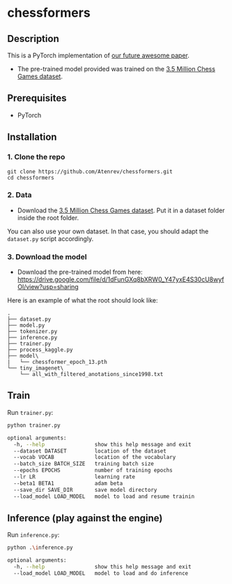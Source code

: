 # chessformers
## Description
This is a PyTorch implementation of [our future awesome paper]().

* The pre-trained model provided was trained on the [3.5 Million Chess Games dataset](https://www.kaggle.com/milesh1/35-million-chess-games).


## Prerequisites
* PyTorch


## Installation
### 1. Clone the repo

```
git clone https://github.com/Atenrev/chessformers.git
cd chessformers
```

### 2. Data
* Download the [3.5 Million Chess Games dataset](https://www.kaggle.com/milesh1/35-million-chess-games). Put it in a dataset folder inside the root folder.

You can also use your own dataset. In that case, you should adapt the ```dataset.py``` script accordingly.

### 3. Download the model
* Download the pre-trained model from here: https://drive.google.com/file/d/1dFunGXq8bXRW0_Y47yxE4S30cU8wyfOl/view?usp=sharing

Here is an example of what the root should look like:
```
.
├── dataset.py
├── model.py
├── tokenizer.py
├── inference.py
├── trainer.py
├── process_kaggle.py
├── model\
|   └── chessformer_epoch_13.pth
└── tiny_imagenet\
    └── all_with_filtered_anotations_since1998.txt
```

## Train
Run ```trainer.py```:

``` sh
python trainer.py 

optional arguments:
  -h, --help                show this help message and exit
  --dataset DATASET         location of the dataset
  --vocab VOCAB             location of the vocabulary
  --batch_size BATCH_SIZE   training batch size
  --epochs EPOCHS           number of training epochs
  --lr LR                   learning rate
  --beta1 BETA1             adam beta
  --save_dir SAVE_DIR       save model directory
  --load_model LOAD_MODEL   model to load and resume trainin
```

## Inference (play against the engine)
Run ```inference.py```:

``` sh
python .\inference.py

optional arguments:
  -h, --help                show this help message and exit
  --load_model LOAD_MODEL   model to load and do inference
```